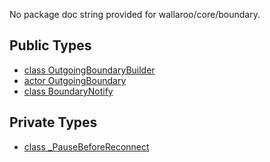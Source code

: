 No package doc string provided for wallaroo/core/boundary.

## Public Types

* [class OutgoingBoundaryBuilder](wallaroo-core-boundary-OutgoingBoundaryBuilder.md)
* [actor OutgoingBoundary](wallaroo-core-boundary-OutgoingBoundary.md)
* [class BoundaryNotify](wallaroo-core-boundary-BoundaryNotify.md)


## Private Types

* [class _PauseBeforeReconnect](wallaroo-core-boundary-_PauseBeforeReconnect.md)
